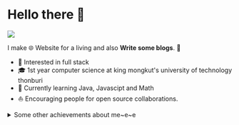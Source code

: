# Hello there 👋
![](https://github.com/halfrost/halfrost/blob/master/icons/header_1.png)

I make  🌐 Website for a living and also **Write some blogs**. 🌈  

* 🧐   Interested in full stack
* 🎓   1st year computer science at king mongkut's university of technology thonburi
* 🌱   Currently learning Java, Javascipt and Math
* ⛵   Encouraging people for open source collaborations.

<details>
  <summary>Some other achievements about me~e~e</summary>
  <br>
 * 👑   Some GitHub statistical reports:

<p align="center">
<img align="center" src="https://github-readme-stats.vercel.app/api/top-langs/?username=tententgc&hide_langs_below=1&theme=default&line_height=27&layout=compact" />
<img align="center" src="https://github-readme-stats.vercel.app/api?username=tententgc&show_icons=true&count_private=true&include_all_commits=true&line_height=21" alt="tenten Github Stats" />
<img align="center" src="https://github-profile-trophy.vercel.app/?username=tententgc&column=7" alt="halfrost's Github Trophy" />

</p>

</details>
